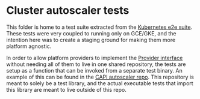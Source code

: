 # Cluster autoscaler tests

This folder is home to a test suite extracted from the [Kubernetes e2e
suite](https://github.com/kubernetes/kubernetes/blob/2729b8e375143434fc4977fe49eaea572567dac3/test/e2e/autoscaling/cluster_size_autoscaling.go).
These tests were very coupled to running only on GCE/GKE, and the intention here
was to create a staging ground for making them more platform agnostic.

In order to allow platform providers to implement the [Provider
interface](./types.go) without needing all of them to live in one
shared repository, the tests are setup as a function that can be invoked from a
separate test binary. An example of this can be found in the [CAPI autoscaler
repo](https://github.com/benmoss/cluster-api-autoscaler-provider/blob/aea52e04287ec24faec0e5fb208cd623f1884a34/test/suite_test.go#L9-L11).
This repository is meant to solely be a test library, and the actual executable
tests that import this library are meant to live outside of this repo.
